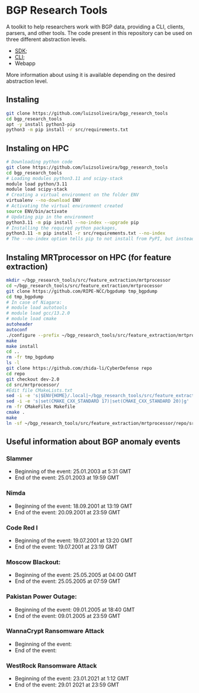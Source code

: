 # BGP Research Tools

A toolkit to help researchers work with BGP data, providing a CLI, clients, parsers, and other tools.
The code present in this repository can be used on three different abstraction levels. 

* [SDK](./docs/sdk.md);
* [CLI](./docs/cli.md);
* Webapp

More information about using it is available depending on the desired abstraction level.

## Instaling

```bash
git clone https://github.com/luizsoliveira/bgp_research_tools
cd bgp_research_tools
apt -y install python3-pip
python3 -m pip install -r src/requirements.txt
```

## Instaling on HPC

```bash
# Downloading python code
git clone https://github.com/luizsoliveira/bgp_research_tools
cd bgp_research_tools
# Loading modules python3.11 and scipy-stack
module load python/3.11
module load scipy-stack
# Creating a virtual environment on the folder ENV
virtualenv --no-download ENV
# Activating the virtual environment created
source ENV/bin/activate
# Updating pip in the environment
python3.11 -m pip install --no-index --upgrade pip
# Installing the required python packages, 
python3.11 -m pip install -r src/requirements.txt --no-index
# The --no-index option tells pip to not install from PyPI, but instead to install only from locally available packages, i.e. CEDAR wheels.
```

## Instaling MRTprocessor on HPC (for feature extraction)
```bash
mkdir ~/bgp_research_tools/src/feature_extraction/mrtprocessor
cd ~/bgp_research_tools/src/feature_extraction/mrtprocessor
git clone https://github.com/RIPE-NCC/bgpdump tmp_bgpdump
cd tmp_bgpdump
# In case of Niagara:
# module load autotools
# module load gcc/13.2.0
# module load cmake
autoheader
autoconf
./configure --prefix ~/bgp_research_tools/src/feature_extraction/mrtprocessor
make
make install
cd ..
rm -fr tmp_bgpdump
ls -l
git clone https://github.com/zhida-li/CyberDefense repo
cd repo
git checkout dev-2.0
cd src/mrtprocessor/
#Edit file CMakeLists.txt
sed -i -e 's|$ENV{HOME}/.local|~/bgp_research_tools/src/feature_extraction/mrtprocessor|g' ./CMakeLists.txt
sed -i -e 's|set(CMAKE_CXX_STANDARD 17)|set(CMAKE_CXX_STANDARD 20)|g' ./CMakeLists.txt
rm -fr CMakeFiles Makefile
cmake .
make
ln -sf ~/bgp_research_tools/src/feature_extraction/mrtprocessor/repo/src/mrtprocessor/mrtprocessor ~/bgp_research_tools/src/feature_extraction/mrtprocessor/bin/mrtprocessor

```

## Useful information about BGP anomaly events

### Slammer
* Beginning of the event: 25.01.2003 at 5:31 GMT
* End of the event: 25.01.2003 at 19:59 GMT

### Nimda
* Beginning of the event: 18.09.2001 at 13:19 GMT 
* End of the event: 20.09.2001 at 23:59 GMT 

### Code Red I
* Beginning of the event: 19.07.2001 at 13:20 GMT
* End of the event: 19.07.2001 at 23:19 GMT

### Moscow Blackout:
* Beginning of the event: 25.05.2005 at 04:00 GMT
* End of the event: 25.05.2005 at 07:59 GMT

### Pakistan Power Outage:
* Beginning of the event: 09.01.2005 at 18:40 GMT
* End of the event: 09.01.2005 at 23:59 GMT

### WannaCrypt Ransomware Attack

* Beginning of the event: 
* End of the event: 

### WestRock Ransomware Attack
* Beginning of the event: 23.01.2021 at 1:12 GMT
* End of the event: 29.01 2021 at 23:59 GMT
